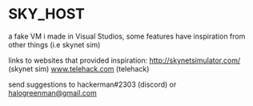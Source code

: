 # SKY_HOST
a fake VM i made in Visual Studios, some features have inspiration from other things (i.e skynet sim)

links to websites that provided inspiration:
http://skynetsimulator.com/ (skynet sim)
www.telehack.com (telehack)

send suggestions to hackerman#2303 (discord) or halogreenman@gmail.com
